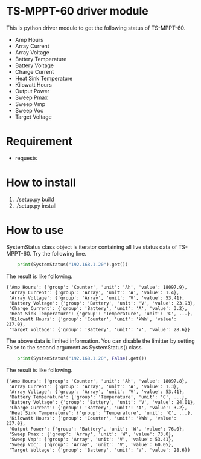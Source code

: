 # TS-MPPT-60 driver module

This is python driver module to get the following status of TS-MPPT-60.

* Amp Hours
* Array Current
* Array Voltage
* Battery Temperature
* Battery Voltage
* Charge Current
* Heat Sink Temperature
* Kilowatt Hours
* Output Power
* Sweep Pmax
* Sweep Vmp
* Sweep Voc
* Target Voltage

# Requirement

* requests

# How to install

1. ./setup.py build
2. ./setup.py install

# How to use

SystemStatus class object is iterator containing all live status data of TS-MPPT-60. Try the following line.

```python
    print(SystemStatus("192.168.1.20").get())
```

The result is like following.

```
{'Amp Hours': {'group': 'Counter', 'unit': 'Ah', 'value': 18097.9},
 'Array Current': {'group': 'Array', 'unit': 'A', 'value': 1.4},
 'Array Voltage': {'group': 'Array', 'unit': 'V', 'value': 53.41},
 'Battery Voltage': {'group': 'Battery', 'unit': 'V', 'value': 23.93},
 'Charge Current': {'group': 'Battery', 'unit': 'A', 'value': 3.2},
 'Heat Sink Temperature': {'group': 'Temperature', 'unit': 'C', ...},
 'Kilowatt Hours': {'group': 'Counter', 'unit': 'kWh', 'value': 237.0},
 'Target Voltage': {'group': 'Battery', 'unit': 'V', 'value': 28.6}}
```

The above data is limited information. You can disable the limitter by setting False to the second argument as SystemStatus() class.

```python
    print(SystemStatus("192.168.1.20", False).get())
```

The result is like following.

```
{'Amp Hours': {'group': 'Counter', 'unit': 'Ah', 'value': 18097.8},
 'Array Current': {'group': 'Array', 'unit': 'A', 'value': 1.3},
 'Array Voltage': {'group': 'Array', 'unit': 'V', 'value': 53.41},
 'Battery Temperature': {'group': 'Temperature', 'unit': 'C', ...},
 'Battery Voltage': {'group': 'Battery', 'unit': 'V', 'value': 24.01},
 'Charge Current': {'group': 'Battery', 'unit': 'A', 'value': 3.2},
 'Heat Sink Temperature': {'group': 'Temperature', 'unit': 'C', ...},
 'Kilowatt Hours': {'group': 'Counter', 'unit': 'kWh', 'value': 237.0},
 'Output Power': {'group': 'Battery', 'unit': 'W', 'value': 76.0},
 'Sweep Pmax': {'group': 'Array', 'unit': 'W', 'value': 73.0},
 'Sweep Vmp': {'group': 'Array', 'unit': 'V', 'value': 53.41},
 'Sweep Voc': {'group': 'Array', 'unit': 'V', 'value': 60.05},
 'Target Voltage': {'group': 'Battery', 'unit': 'V', 'value': 28.6}}
```
